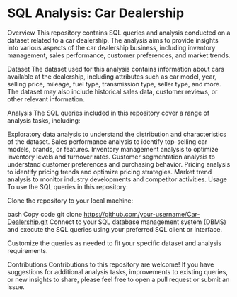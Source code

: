 # SQL Analysis: Car Dealership
Overview
This repository contains SQL queries and analysis conducted on a dataset related to a car dealership. The analysis aims to provide insights into various aspects of the car dealership business, including inventory management, sales performance, customer preferences, and market trends.

Dataset
The dataset used for this analysis contains information about cars available at the dealership, including attributes such as car model, year, selling price, mileage, fuel type, transmission type, seller type, and more. The dataset may also include historical sales data, customer reviews, or other relevant information.

Analysis
The SQL queries included in this repository cover a range of analysis tasks, including:

Exploratory data analysis to understand the distribution and characteristics of the dataset.
Sales performance analysis to identify top-selling car models, brands, or features.
Inventory management analysis to optimize inventory levels and turnover rates.
Customer segmentation analysis to understand customer preferences and purchasing behavior.
Pricing analysis to identify pricing trends and optimize pricing strategies.
Market trend analysis to monitor industry developments and competitor activities.
Usage
To use the SQL queries in this repository:

Clone the repository to your local machine:

bash
Copy code
git clone https://github.com/your-username/Car-Dealership.git
Connect to your SQL database management system (DBMS) and execute the SQL queries using your preferred SQL client or interface.

Customize the queries as needed to fit your specific dataset and analysis requirements.

Contributions
Contributions to this repository are welcome! If you have suggestions for additional analysis tasks, improvements to existing queries, or new insights to share, please feel free to open a pull request or submit an issue.
